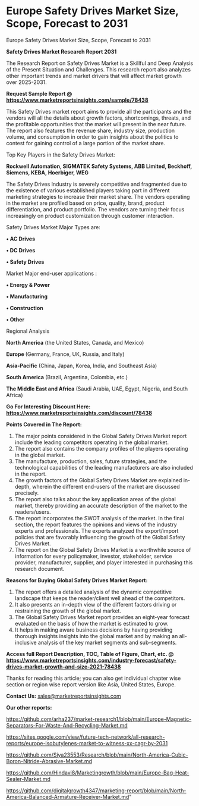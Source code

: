 # Europe Safety Drives Market Size, Scope, Forecast to 2031
 Europe Safety Drives Market Size, Scope, Forecast to 2031

<strong>Safety Drives Market Research Report 2031</strong>

The Research Report on Safety Drives Market is a Skillful and Deep Analysis of the Present Situation and Challenges. This research report also analyzes other important trends and market drivers that will affect market growth over 2025-2031.

<strong>Request Sample Report @ <a href=https://www.marketreportsinsights.com/sample/78438>https://www.marketreportsinsights.com/sample/78438</a></strong>

This Safety Drives market report aims to provide all the participants and the vendors will all the details about growth factors, shortcomings, threats, and the profitable opportunities that the market will present in the near future. The report also features the revenue share, industry size, production volume, and consumption in order to gain insights about the politics to contest for gaining control of a large portion of the market share.

Top Key Players in the Safety Drives Market:

<strong>Rockwell Automation, SIGMATEK Safety Systems, ABB Limited, Beckhoff, Siemens, KEBA, Hoerbiger, WEG</strong>

The Safety Drives Industry is severely competitive and fragmented due to the existence of various established players taking part in different marketing strategies to increase their market share. The vendors operating in the market are profiled based on price, quality, brand, product differentiation, and product portfolio. The vendors are turning their focus increasingly on product customization through customer interaction.

Safety Drives Market Major Types are:

<strong>• AC Drives

• DC Drives

• Safety Drives</strong>

Market Major end-user applications :

<strong>• Energy & Power

• Manufacturing

• Construction

• Other</strong>

Regional Analysis

</u><strong><b>North America</b></strong> (the United States, Canada, and Mexico)

<strong><b>Europe </b></strong>(Germany, France, UK, Russia, and Italy)

<strong><b>Asia-Pacific</b></strong> (China, Japan, Korea, India, and Southeast Asia)

<strong><b>South America</b></strong> (Brazil, Argentina, Colombia, etc.)

<strong><b>The Middle East and Africa</b></strong> (Saudi Arabia, UAE, Egypt, Nigeria, and South Africa)

<strong>Go For Interesting Discount Here: <a href=https://www.marketreportsinsights.com/discount/78438>https://www.marketreportsinsights.com/discount/78438</a></strong>

<strong>Points Covered in The Report:</strong>
<ol>
  <li>The major points considered in the Global Safety Drives Market report include the leading competitors operating in the global market.</li>
  <li>The report also contains the company profiles of the players operating in the global market.</li>
  <li>The manufacture, production, sales, future strategies, and the technological capabilities of the leading manufacturers are also included in the report.</li>
  <li>The growth factors of the Global Safety Drives Market are explained in-depth, wherein the different end-users of the market are discussed precisely.</li>
  <li>The report also talks about the key application areas of the global market, thereby providing an accurate description of the market to the readers/users.</li>
  <li>The report incorporates the SWOT analysis of the market. In the final section, the report features the opinions and views of the industry experts and professionals. The experts analyzed the export/import policies that are favorably influencing the growth of the Global Safety Drives Market.</li>
  <li>The report on the Global Safety Drives Market is a worthwhile source of information for every policymaker, investor, stakeholder, service provider, manufacturer, supplier, and player interested in purchasing this research document.</li>
</ol>
<strong>Reasons for Buying Global Safety Drives Market Report:</strong>

<ol>
  <li>The report offers a detailed analysis of the dynamic competitive landscape that keeps the reader/client well ahead of the competitors.</li>
  <li>It also presents an in-depth view of the different factors driving or restraining the growth of the global market.</li>
  <li>The Global Safety Drives Market report provides an eight-year forecast evaluated on the basis of how the market is estimated to grow.</li>
  <li>It helps in making aware business decisions by having providing thorough insights insights into the global market and by making an all-inclusive analysis of the key market segments and sub-segments.</li>
</ol>
<strong>Access full Report Description, TOC, Table of Figure, Chart, etc. @ <a href=https://www.marketreportsinsights.com/industry-forecast/safety-drives-market-growth-and-size-2021-78438>https://www.marketreportsinsights.com/industry-forecast/safety-drives-market-growth-and-size-2021-78438</a></strong>


Thanks for reading this article; you can also get individual chapter wise section or region wise report version like Asia, United States, Europe.

<strong>Contact Us:</strong>
sales@marketreportsinsights.com

<strong>Our other reports:</strong>

<a href=https://github.com/arha237/market-research1/blob/main/Europe-Magnetic-Separators-For-Waste-And-Recycling-Market.md>https://github.com/arha237/market-research1/blob/main/Europe-Magnetic-Separators-For-Waste-And-Recycling-Market.md</a>

<a href=https://sites.google.com/view/future-tech-network/all-research-reports/europe-isobutylenes-market-to-witness-xx-cagr-by-2031>https://sites.google.com/view/future-tech-network/all-research-reports/europe-isobutylenes-market-to-witness-xx-cagr-by-2031</a>

<a href=https://github.com/Siya23553/Research/blob/main/North-America-Cubic-Boron-Nitride-Abrasive-Market.md>https://github.com/Siya23553/Research/blob/main/North-America-Cubic-Boron-Nitride-Abrasive-Market.md</a>

<a href=https://github.com/Hindavi8/Marketingrowth/blob/main/Europe-Bag-Heat-Sealer-Market.md>https://github.com/Hindavi8/Marketingrowth/blob/main/Europe-Bag-Heat-Sealer-Market.md</a>

<a href=https://github.com/digitalgrowth4347/marketing-report/blob/main/North-America-Balanced-Armature-Receiver-Market.md>https://github.com/digitalgrowth4347/marketing-report/blob/main/North-America-Balanced-Armature-Receiver-Market.md</a>"
